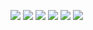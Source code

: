![](https://user-images.githubusercontent.com/29763402/57286390-6fe23d00-70b5-11e9-8fef-a8b14f73357a.png)
![](https://user-images.githubusercontent.com/29763402/57286402-75d81e00-70b5-11e9-9f24-7c39b3ecfcfe.png)
![](https://user-images.githubusercontent.com/29763402/57286423-7c669580-70b5-11e9-8387-01967e667684.png)
![](https://user-images.githubusercontent.com/29763402/57286430-8092b300-70b5-11e9-92ec-4d5d7c391b2c.png)
![](https://user-images.githubusercontent.com/29763402/57286478-943e1980-70b5-11e9-8d54-00e9ec2a95b2.png)
![](https://user-images.githubusercontent.com/29763402/57286483-97d1a080-70b5-11e9-9068-754c8e5a9c50.png)
